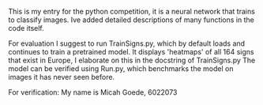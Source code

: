 This is my entry for the python competition, it is a neural network that trains to classify images. Ive added detailed descriptions of many functions in the code itself.

For evaluation I suggest to run TrainSigns.py, which by default loads and continues to train a pretrained model. It displays 'heatmaps' of all 164 signs that exist in Europe, I elaborate on this in the docstring of TrainSigns.py
The model can be verified using Run.py, which benchmarks the model on images it has never seen before.

For verification: My name is Micah Goede, 6022073
